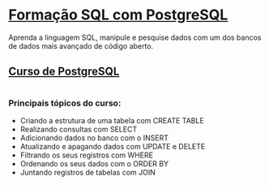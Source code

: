 # [Formação SQL com PostgreSQL](https://cursos.alura.com.br/formacao-postgresql)
Aprenda a linguagem SQL, manipule e pesquise dados com um dos bancos de dados mais avançado de código aberto.
## [Curso de PostgreSQL](https://cursos.alura.com.br/course/introducao-postgresql-primeiros-passos)

#
### Principais tópicos do curso:

- Criando a estrutura de uma tabela com CREATE TABLE
- Realizando consultas com SELECT
- Adicionando dados no banco com o INSERT
- Atualizando e apagando dados com UPDATE e DELETE
- Filtrando os seus registros com WHERE
- Ordenando os seus dados com o ORDER BY
- Juntando registros de tabelas com JOIN
